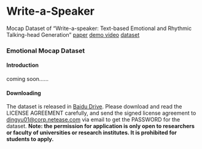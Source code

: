 # Write-a-Speaker
Mocap Dataset of “Write-a-speaker: Text-based Emotional and Rhythmic Talking-head Generation”
[paper](https://arxiv.org/pdf/2104.07995.pdf)    [demo video](https://www.youtube.com/watch?v=weHA6LHv-Ew)  [dataset](https://pan.baidu.com/s/1T5wM_TapW66x7yL7XY0kRQ)

### Emotional Mocap Dataset
#### Introduction
coming soon......

#### Downloading
The dataset is released in [Baidu Drive](https://pan.baidu.com/s/1T5wM_TapW66x7yL7XY0kRQ). Please download and read the LICENSE AGREEMENT carefully, and send the signed license agreement to dingyu01@corp.netease.com via email to get the PASSWORD for the dataset. **Note: the permission for application is only open to researchers or faculty of universities or research institutes. It is prohibited for students to apply.**
